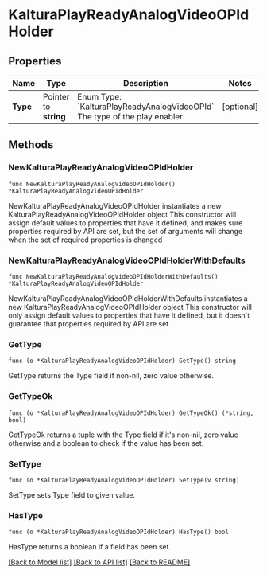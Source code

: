 # KalturaPlayReadyAnalogVideoOPIdHolder

## Properties

Name | Type | Description | Notes
------------ | ------------- | ------------- | -------------
**Type** | Pointer to **string** | Enum Type: &#x60;KalturaPlayReadyAnalogVideoOPId&#x60;  The type of the play enabler | [optional] 

## Methods

### NewKalturaPlayReadyAnalogVideoOPIdHolder

`func NewKalturaPlayReadyAnalogVideoOPIdHolder() *KalturaPlayReadyAnalogVideoOPIdHolder`

NewKalturaPlayReadyAnalogVideoOPIdHolder instantiates a new KalturaPlayReadyAnalogVideoOPIdHolder object
This constructor will assign default values to properties that have it defined,
and makes sure properties required by API are set, but the set of arguments
will change when the set of required properties is changed

### NewKalturaPlayReadyAnalogVideoOPIdHolderWithDefaults

`func NewKalturaPlayReadyAnalogVideoOPIdHolderWithDefaults() *KalturaPlayReadyAnalogVideoOPIdHolder`

NewKalturaPlayReadyAnalogVideoOPIdHolderWithDefaults instantiates a new KalturaPlayReadyAnalogVideoOPIdHolder object
This constructor will only assign default values to properties that have it defined,
but it doesn't guarantee that properties required by API are set

### GetType

`func (o *KalturaPlayReadyAnalogVideoOPIdHolder) GetType() string`

GetType returns the Type field if non-nil, zero value otherwise.

### GetTypeOk

`func (o *KalturaPlayReadyAnalogVideoOPIdHolder) GetTypeOk() (*string, bool)`

GetTypeOk returns a tuple with the Type field if it's non-nil, zero value otherwise
and a boolean to check if the value has been set.

### SetType

`func (o *KalturaPlayReadyAnalogVideoOPIdHolder) SetType(v string)`

SetType sets Type field to given value.

### HasType

`func (o *KalturaPlayReadyAnalogVideoOPIdHolder) HasType() bool`

HasType returns a boolean if a field has been set.


[[Back to Model list]](../README.md#documentation-for-models) [[Back to API list]](../README.md#documentation-for-api-endpoints) [[Back to README]](../README.md)


